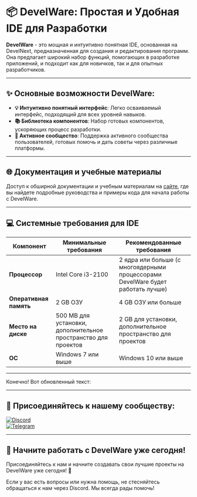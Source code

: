 # 📦 **DevelWare: Простая и Удобная IDE для Разработки**

**DevelWare** - это мощная и интуитивно понятная IDE, основанная на DevelNext, предназначенная для создания и редактирования программ. Она предлагает широкий набор функций, помогающих в разработке приложений, и подходит как для новичков, так и для опытных разработчиков.

---

## ✨ **Основные возможности DevelWare:**

- **💡 Интуитивно понятный интерфейс**: Легко осваиваемый интерфейс, подходящий для всех уровней навыков.
- **📚 Библиотека компонентов**: Набор готовых компонентов, ускоряющих процесс разработки.
- **👥 Активное сообщество**: Поддержка активного сообщества пользователей, готовых помочь и дать советы через различные платформы.

---

## 🌐 **Документация и учебные материалы**

Доступ к обширной документации и учебным материалам на [сайте](https://hub.develnext.org/wiki/), где вы найдете подробные руководства и примеры кода для начала работы с DevelWare.

---

## 💻 **Системные требования для IDE**

| **Компонент**          | **Минимальные требования**                                                                                      | **Рекомендованные требования**                                                                                         |
|------------------------|----------------------------------------------------------------------------------------------------------------|--------------------------------------------------------------------------------------------------------------|
| **Процессор**          | Intel Core i3-2100                                                                                              | 2 ядра или больше (с многоядерными процессорами DevelWare будет работать лучше)                                                                  |
| **Оперативная память** | 2 GB ОЗУ                                                                                                        | 4 GB ОЗУ или больше                                                                                          |
| **Место на диске**     | 500 MB для установки, дополнительное пространство для проектов                                                 | 2 GB для установки, дополнительное пространство для проектов                                                 |
| **ОС**                 | Windows 7 или выше                                                                                              | Windows 10 или выше                                                                                          |
---

Конечно! Вот обновленный текст:

---

## 🤝 **Присоединяйтесь к нашему сообществу:**

[![Discord](https://img.shields.io/badge/Discord-7289DA?style=for-the-badge&logo=discord&logoColor=white)](https://discord.gg/ErBRtcun7W)  
[![Telegram](https://img.shields.io/badge/Telegram-26A5E4?style=for-the-badge&logo=telegram&logoColor=white)](https://t.me/+Q8yluasBBQFhN2My)

---

## 🎉 **Начните работать с DevelWare уже сегодня!**

Присоединяйтесь к нам и начните создавать свои лучшие проекты на DevelWare уже сегодня! 🚀

Если у вас есть вопросы или нужна помощь, не стесняйтесь обращаться к нам через Discord. Мы всегда рады помочь!
